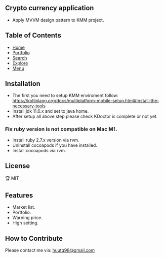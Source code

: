 ## Crypto currency application

- Apply MVVM design pattern to KMM project.

## Table of Contents

- [Home](#license)
- [Portfolio](#license)
- [Search](#license)
- [Explore](#license)
- [Menu](#license)

## Installation
- The first you need to setup KMM enviroment follow: https://kotlinlang.org/docs/multiplatform-mobile-setup.html#install-the-necessary-tools
- Install jdk 11.0.x and set to java home.
- After setup all above step please check KDoctor is complete or not yet.

### Fix ruby version is not compatible on Mac M1.
- Install ruby 2.7.x version via rvm.
- Uninstall cocoapods if you have installed.
- Install cocoapods via rvm.

## License

🏆 MIT

## Features
- Market list.
- Portfolio.
- Warning price.
- High setting.

## How to Contribute
Please contact me via: huutq98@gmail.com
